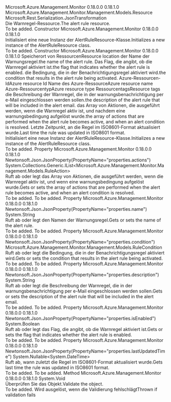 <Type Name="AlertRuleResource" FullName="Microsoft.Azure.Management.Monitor.Management.Models.AlertRuleResource">
  <TypeSignature Language="C#" Value="public class AlertRuleResource : Microsoft.Azure.Management.Monitor.Management.Models.Resource" />
  <TypeSignature Language="ILAsm" Value=".class public auto ansi beforefieldinit AlertRuleResource extends Microsoft.Azure.Management.Monitor.Management.Models.Resource" />
  <TypeSignature Language="DocId" Value="T:Microsoft.Azure.Management.Monitor.Management.Models.AlertRuleResource" />
  <TypeSignature Language="VB.NET" Value="Public Class AlertRuleResource&#xA;Inherits Resource" />
  <TypeSignature Language="F#" Value="type AlertRuleResource = class&#xA;    inherit Resource" />
  <AssemblyInfo>
    <AssemblyName>Microsoft.Azure.Management.Monitor</AssemblyName>
    <AssemblyVersion>0.18.0.0</AssemblyVersion>
    <AssemblyVersion>0.18.1.0</AssemblyVersion>
  </AssemblyInfo>
  <Base>
    <BaseTypeName>Microsoft.Azure.Management.Monitor.Management.Models.Resource</BaseTypeName>
  </Base>
  <Interfaces />
  <Attributes>
    <Attribute>
      <AttributeName>Microsoft.Rest.Serialization.JsonTransformation</AttributeName>
    </Attribute>
  </Attributes>
  <Docs>
    <summary>
            <span data-ttu-id="6f12b-101">Die Warnregel-Ressource.</span><span class="sxs-lookup"><span data-stu-id="6f12b-101">The alert rule resource.</span></span>
            </summary>
    <remarks>To be added.</remarks>
  </Docs>
  <Members>
    <Member MemberName=".ctor">
      <MemberSignature Language="C#" Value="public AlertRuleResource ();" />
      <MemberSignature Language="ILAsm" Value=".method public hidebysig specialname rtspecialname instance void .ctor() cil managed" />
      <MemberSignature Language="DocId" Value="M:Microsoft.Azure.Management.Monitor.Management.Models.AlertRuleResource.#ctor" />
      <MemberSignature Language="VB.NET" Value="Public Sub New ()" />
      <MemberType>Constructor</MemberType>
      <AssemblyInfo>
        <AssemblyName>Microsoft.Azure.Management.Monitor</AssemblyName>
        <AssemblyVersion>0.18.0.0</AssemblyVersion>
        <AssemblyVersion>0.18.1.0</AssemblyVersion>
      </AssemblyInfo>
      <Parameters />
      <Docs>
        <summary>
            <span data-ttu-id="6f12b-102">Initialisiert eine neue Instanz der AlertRuleResource-Klasse.</span><span class="sxs-lookup"><span data-stu-id="6f12b-102">Initializes a new instance of the AlertRuleResource class.</span></span>
            </summary>
        <remarks>To be added.</remarks>
      </Docs>
    </Member>
    <Member MemberName=".ctor">
      <MemberSignature Language="C#" Value="public AlertRuleResource (string location, string alertRuleResourceName, bool isEnabled, Microsoft.Azure.Management.Monitor.Management.Models.RuleCondition condition, string id = null, string name = null, string type = null, System.Collections.Generic.IDictionary&lt;string,string&gt; tags = null, string description = null, System.Collections.Generic.IList&lt;Microsoft.Azure.Management.Monitor.Management.Models.RuleAction&gt; actions = null, Nullable&lt;DateTime&gt; lastUpdatedTime = null);" />
      <MemberSignature Language="ILAsm" Value=".method public hidebysig specialname rtspecialname instance void .ctor(string location, string alertRuleResourceName, bool isEnabled, class Microsoft.Azure.Management.Monitor.Management.Models.RuleCondition condition, string id, string name, string type, class System.Collections.Generic.IDictionary`2&lt;string, string&gt; tags, string description, class System.Collections.Generic.IList`1&lt;class Microsoft.Azure.Management.Monitor.Management.Models.RuleAction&gt; actions, valuetype System.Nullable`1&lt;valuetype System.DateTime&gt; lastUpdatedTime) cil managed" />
      <MemberSignature Language="DocId" Value="M:Microsoft.Azure.Management.Monitor.Management.Models.AlertRuleResource.#ctor(System.String,System.String,System.Boolean,Microsoft.Azure.Management.Monitor.Management.Models.RuleCondition,System.String,System.String,System.String,System.Collections.Generic.IDictionary{System.String,System.String},System.String,System.Collections.Generic.IList{Microsoft.Azure.Management.Monitor.Management.Models.RuleAction},System.Nullable{System.DateTime})" />
      <MemberSignature Language="VB.NET" Value="Public Sub New (location As String, alertRuleResourceName As String, isEnabled As Boolean, condition As RuleCondition, Optional id As String = null, Optional name As String = null, Optional type As String = null, Optional tags As IDictionary(Of String, String) = null, Optional description As String = null, Optional actions As IList(Of RuleAction) = null, Optional lastUpdatedTime As Nullable(Of DateTime) = null)" />
      <MemberSignature Language="F#" Value="new Microsoft.Azure.Management.Monitor.Management.Models.AlertRuleResource : string * string * bool * Microsoft.Azure.Management.Monitor.Management.Models.RuleCondition * string * string * string * System.Collections.Generic.IDictionary&lt;string, string&gt; * string * System.Collections.Generic.IList&lt;Microsoft.Azure.Management.Monitor.Management.Models.RuleAction&gt; * Nullable&lt;DateTime&gt; -&gt; Microsoft.Azure.Management.Monitor.Management.Models.AlertRuleResource" Usage="new Microsoft.Azure.Management.Monitor.Management.Models.AlertRuleResource (location, alertRuleResourceName, isEnabled, condition, id, name, type, tags, description, actions, lastUpdatedTime)" />
      <MemberType>Constructor</MemberType>
      <AssemblyInfo>
        <AssemblyName>Microsoft.Azure.Management.Monitor</AssemblyName>
        <AssemblyVersion>0.18.0.0</AssemblyVersion>
        <AssemblyVersion>0.18.1.0</AssemblyVersion>
      </AssemblyInfo>
      <Parameters>
        <Parameter Name="location" Type="System.String" />
        <Parameter Name="alertRuleResourceName" Type="System.String" />
        <Parameter Name="isEnabled" Type="System.Boolean" />
        <Parameter Name="condition" Type="Microsoft.Azure.Management.Monitor.Management.Models.RuleCondition" />
        <Parameter Name="id" Type="System.String" />
        <Parameter Name="name" Type="System.String" />
        <Parameter Name="type" Type="System.String" />
        <Parameter Name="tags" Type="System.Collections.Generic.IDictionary&lt;System.String,System.String&gt;" />
        <Parameter Name="description" Type="System.String" />
        <Parameter Name="actions" Type="System.Collections.Generic.IList&lt;Microsoft.Azure.Management.Monitor.Management.Models.RuleAction&gt;" />
        <Parameter Name="lastUpdatedTime" Type="System.Nullable&lt;System.DateTime&gt;" />
      </Parameters>
      <Docs>
        <param name="location"><span data-ttu-id="6f12b-103">Speicherort von Ressourcen</span><span class="sxs-lookup"><span data-stu-id="6f12b-103">Resource location</span></span></param>
        <param name="alertRuleResourceName"><span data-ttu-id="6f12b-104">der Name der Warnungsregel.</span><span class="sxs-lookup"><span data-stu-id="6f12b-104">the name of the alert rule.</span></span></param>
        <param name="isEnabled"><span data-ttu-id="6f12b-105">Das Flag, die angibt, ob die Warnregel aktiviert ist.</span><span class="sxs-lookup"><span data-stu-id="6f12b-105">the flag that indicates whether the alert rule is enabled.</span></span></param>
        <param name="condition"><span data-ttu-id="6f12b-106">die Bedingung, die in der Benachrichtigungsregel aktiviert wird.</span><span class="sxs-lookup"><span data-stu-id="6f12b-106">the condition that results in the alert rule being activated.</span></span></param>
        <param name="id"><span data-ttu-id="6f12b-107">Azure-Ressourcen-Id</span><span class="sxs-lookup"><span data-stu-id="6f12b-107">Azure resource Id</span></span></param>
        <param name="name"><span data-ttu-id="6f12b-108">Name des Azure-Ressource</span><span class="sxs-lookup"><span data-stu-id="6f12b-108">Azure resource name</span></span></param>
        <param name="type"><span data-ttu-id="6f12b-109">Azure-Ressourcentyp</span><span class="sxs-lookup"><span data-stu-id="6f12b-109">Azure resource type</span></span></param>
        <param name="tags"><span data-ttu-id="6f12b-110">Ressourcentags</span><span class="sxs-lookup"><span data-stu-id="6f12b-110">Resource tags</span></span></param>
        <param name="description"><span data-ttu-id="6f12b-111">die Beschreibung der Warnregel, die in der warnungsbenachrichtigung per e-Mail eingeschlossen werden sollen.</span><span class="sxs-lookup"><span data-stu-id="6f12b-111">the description of the alert rule that will be included in the alert email.</span></span></param>
        <param name="actions"><span data-ttu-id="6f12b-112">das Array von Aktionen, die ausgeführt werden, wenn die Warnregel aktiv ist, und nachdem eine warnungsbedingung aufgelöst wurde.</span><span class="sxs-lookup"><span data-stu-id="6f12b-112">the array of actions that are performed when the alert rule becomes active, and when an alert condition is resolved.</span></span></param>
        <param name="lastUpdatedTime"><span data-ttu-id="6f12b-113">Letzte Zeitpunkt, an die Regel im ISO8601-Format aktualisiert wurde.</span><span class="sxs-lookup"><span data-stu-id="6f12b-113">Last time the rule was updated in ISO8601 format.</span></span></param>
        <summary>
            <span data-ttu-id="6f12b-114">Initialisiert eine neue Instanz der AlertRuleResource-Klasse.</span><span class="sxs-lookup"><span data-stu-id="6f12b-114">Initializes a new instance of the AlertRuleResource class.</span></span>
            </summary>
        <remarks>To be added.</remarks>
      </Docs>
    </Member>
    <Member MemberName="Actions">
      <MemberSignature Language="C#" Value="public System.Collections.Generic.IList&lt;Microsoft.Azure.Management.Monitor.Management.Models.RuleAction&gt; Actions { get; set; }" />
      <MemberSignature Language="ILAsm" Value=".property instance class System.Collections.Generic.IList`1&lt;class Microsoft.Azure.Management.Monitor.Management.Models.RuleAction&gt; Actions" />
      <MemberSignature Language="DocId" Value="P:Microsoft.Azure.Management.Monitor.Management.Models.AlertRuleResource.Actions" />
      <MemberSignature Language="VB.NET" Value="Public Property Actions As IList(Of RuleAction)" />
      <MemberSignature Language="F#" Value="member this.Actions : System.Collections.Generic.IList&lt;Microsoft.Azure.Management.Monitor.Management.Models.RuleAction&gt; with get, set" Usage="Microsoft.Azure.Management.Monitor.Management.Models.AlertRuleResource.Actions" />
      <MemberType>Property</MemberType>
      <AssemblyInfo>
        <AssemblyName>Microsoft.Azure.Management.Monitor</AssemblyName>
        <AssemblyVersion>0.18.0.0</AssemblyVersion>
        <AssemblyVersion>0.18.1.0</AssemblyVersion>
      </AssemblyInfo>
      <Attributes>
        <Attribute>
          <AttributeName>Newtonsoft.Json.JsonProperty(PropertyName="properties.actions")</AttributeName>
        </Attribute>
      </Attributes>
      <ReturnValue>
        <ReturnType>System.Collections.Generic.IList&lt;Microsoft.Azure.Management.Monitor.Management.Models.RuleAction&gt;</ReturnType>
      </ReturnValue>
      <Docs>
        <summary>
            <span data-ttu-id="6f12b-115">Ruft ab oder legt das Array von Aktionen, die ausgeführt werden, wenn die Warnregel aktiv ist, und wenn eine warnungsbedingung aufgelöst wurde.</span><span class="sxs-lookup"><span data-stu-id="6f12b-115">Gets or sets the array of actions that are performed when the alert rule becomes active, and when an alert condition is resolved.</span></span>
            </summary>
        <value>To be added.</value>
        <remarks>To be added.</remarks>
      </Docs>
    </Member>
    <Member MemberName="AlertRuleResourceName">
      <MemberSignature Language="C#" Value="public string AlertRuleResourceName { get; set; }" />
      <MemberSignature Language="ILAsm" Value=".property instance string AlertRuleResourceName" />
      <MemberSignature Language="DocId" Value="P:Microsoft.Azure.Management.Monitor.Management.Models.AlertRuleResource.AlertRuleResourceName" />
      <MemberSignature Language="VB.NET" Value="Public Property AlertRuleResourceName As String" />
      <MemberSignature Language="F#" Value="member this.AlertRuleResourceName : string with get, set" Usage="Microsoft.Azure.Management.Monitor.Management.Models.AlertRuleResource.AlertRuleResourceName" />
      <MemberType>Property</MemberType>
      <AssemblyInfo>
        <AssemblyName>Microsoft.Azure.Management.Monitor</AssemblyName>
        <AssemblyVersion>0.18.0.0</AssemblyVersion>
        <AssemblyVersion>0.18.1.0</AssemblyVersion>
      </AssemblyInfo>
      <Attributes>
        <Attribute>
          <AttributeName>Newtonsoft.Json.JsonProperty(PropertyName="properties.name")</AttributeName>
        </Attribute>
      </Attributes>
      <ReturnValue>
        <ReturnType>System.String</ReturnType>
      </ReturnValue>
      <Docs>
        <summary>
            <span data-ttu-id="6f12b-116">Ruft ab oder legt den Namen der Warnungsregel.</span><span class="sxs-lookup"><span data-stu-id="6f12b-116">Gets or sets the name of the alert rule.</span></span>
            </summary>
        <value>To be added.</value>
        <remarks>To be added.</remarks>
      </Docs>
    </Member>
    <Member MemberName="Condition">
      <MemberSignature Language="C#" Value="public Microsoft.Azure.Management.Monitor.Management.Models.RuleCondition Condition { get; set; }" />
      <MemberSignature Language="ILAsm" Value=".property instance class Microsoft.Azure.Management.Monitor.Management.Models.RuleCondition Condition" />
      <MemberSignature Language="DocId" Value="P:Microsoft.Azure.Management.Monitor.Management.Models.AlertRuleResource.Condition" />
      <MemberSignature Language="VB.NET" Value="Public Property Condition As RuleCondition" />
      <MemberSignature Language="F#" Value="member this.Condition : Microsoft.Azure.Management.Monitor.Management.Models.RuleCondition with get, set" Usage="Microsoft.Azure.Management.Monitor.Management.Models.AlertRuleResource.Condition" />
      <MemberType>Property</MemberType>
      <AssemblyInfo>
        <AssemblyName>Microsoft.Azure.Management.Monitor</AssemblyName>
        <AssemblyVersion>0.18.0.0</AssemblyVersion>
        <AssemblyVersion>0.18.1.0</AssemblyVersion>
      </AssemblyInfo>
      <Attributes>
        <Attribute>
          <AttributeName>Newtonsoft.Json.JsonProperty(PropertyName="properties.condition")</AttributeName>
        </Attribute>
      </Attributes>
      <ReturnValue>
        <ReturnType>Microsoft.Azure.Management.Monitor.Management.Models.RuleCondition</ReturnType>
      </ReturnValue>
      <Docs>
        <summary>
            <span data-ttu-id="6f12b-117">Ruft ab oder legt die Bedingung, die in der Benachrichtigungsregel aktiviert wird.</span><span class="sxs-lookup"><span data-stu-id="6f12b-117">Gets or sets the condition that results in the alert rule being activated.</span></span>
            </summary>
        <value>To be added.</value>
        <remarks>To be added.</remarks>
      </Docs>
    </Member>
    <Member MemberName="Description">
      <MemberSignature Language="C#" Value="public string Description { get; set; }" />
      <MemberSignature Language="ILAsm" Value=".property instance string Description" />
      <MemberSignature Language="DocId" Value="P:Microsoft.Azure.Management.Monitor.Management.Models.AlertRuleResource.Description" />
      <MemberSignature Language="VB.NET" Value="Public Property Description As String" />
      <MemberSignature Language="F#" Value="member this.Description : string with get, set" Usage="Microsoft.Azure.Management.Monitor.Management.Models.AlertRuleResource.Description" />
      <MemberType>Property</MemberType>
      <AssemblyInfo>
        <AssemblyName>Microsoft.Azure.Management.Monitor</AssemblyName>
        <AssemblyVersion>0.18.0.0</AssemblyVersion>
        <AssemblyVersion>0.18.1.0</AssemblyVersion>
      </AssemblyInfo>
      <Attributes>
        <Attribute>
          <AttributeName>Newtonsoft.Json.JsonProperty(PropertyName="properties.description")</AttributeName>
        </Attribute>
      </Attributes>
      <ReturnValue>
        <ReturnType>System.String</ReturnType>
      </ReturnValue>
      <Docs>
        <summary>
            <span data-ttu-id="6f12b-118">Ruft ab oder legt die Beschreibung der Warnregel, die in der warnungsbenachrichtigung per e-Mail eingeschlossen werden sollen.</span><span class="sxs-lookup"><span data-stu-id="6f12b-118">Gets or sets the description of the alert rule that will be included in the alert email.</span></span>
            </summary>
        <value>To be added.</value>
        <remarks>To be added.</remarks>
      </Docs>
    </Member>
    <Member MemberName="IsEnabled">
      <MemberSignature Language="C#" Value="public bool IsEnabled { get; set; }" />
      <MemberSignature Language="ILAsm" Value=".property instance bool IsEnabled" />
      <MemberSignature Language="DocId" Value="P:Microsoft.Azure.Management.Monitor.Management.Models.AlertRuleResource.IsEnabled" />
      <MemberSignature Language="VB.NET" Value="Public Property IsEnabled As Boolean" />
      <MemberSignature Language="F#" Value="member this.IsEnabled : bool with get, set" Usage="Microsoft.Azure.Management.Monitor.Management.Models.AlertRuleResource.IsEnabled" />
      <MemberType>Property</MemberType>
      <AssemblyInfo>
        <AssemblyName>Microsoft.Azure.Management.Monitor</AssemblyName>
        <AssemblyVersion>0.18.0.0</AssemblyVersion>
        <AssemblyVersion>0.18.1.0</AssemblyVersion>
      </AssemblyInfo>
      <Attributes>
        <Attribute>
          <AttributeName>Newtonsoft.Json.JsonProperty(PropertyName="properties.isEnabled")</AttributeName>
        </Attribute>
      </Attributes>
      <ReturnValue>
        <ReturnType>System.Boolean</ReturnType>
      </ReturnValue>
      <Docs>
        <summary>
            <span data-ttu-id="6f12b-119">Ruft ab oder legt das Flag, die angibt, ob die Warnregel aktiviert ist.</span><span class="sxs-lookup"><span data-stu-id="6f12b-119">Gets or sets the flag that indicates whether the alert rule is enabled.</span></span>
            </summary>
        <value>To be added.</value>
        <remarks>To be added.</remarks>
      </Docs>
    </Member>
    <Member MemberName="LastUpdatedTime">
      <MemberSignature Language="C#" Value="public Nullable&lt;DateTime&gt; LastUpdatedTime { get; }" />
      <MemberSignature Language="ILAsm" Value=".property instance valuetype System.Nullable`1&lt;valuetype System.DateTime&gt; LastUpdatedTime" />
      <MemberSignature Language="DocId" Value="P:Microsoft.Azure.Management.Monitor.Management.Models.AlertRuleResource.LastUpdatedTime" />
      <MemberSignature Language="VB.NET" Value="Public ReadOnly Property LastUpdatedTime As Nullable(Of DateTime)" />
      <MemberSignature Language="F#" Value="member this.LastUpdatedTime : Nullable&lt;DateTime&gt;" Usage="Microsoft.Azure.Management.Monitor.Management.Models.AlertRuleResource.LastUpdatedTime" />
      <MemberType>Property</MemberType>
      <AssemblyInfo>
        <AssemblyName>Microsoft.Azure.Management.Monitor</AssemblyName>
        <AssemblyVersion>0.18.0.0</AssemblyVersion>
        <AssemblyVersion>0.18.1.0</AssemblyVersion>
      </AssemblyInfo>
      <Attributes>
        <Attribute>
          <AttributeName>Newtonsoft.Json.JsonProperty(PropertyName="properties.lastUpdatedTime")</AttributeName>
        </Attribute>
      </Attributes>
      <ReturnValue>
        <ReturnType>System.Nullable&lt;System.DateTime&gt;</ReturnType>
      </ReturnValue>
      <Docs>
        <summary>
            <span data-ttu-id="6f12b-120">Ruft ab, wann zuletzt die Regel im ISO8601-Format aktualisiert wurde.</span><span class="sxs-lookup"><span data-stu-id="6f12b-120">Gets last time the rule was updated in ISO8601 format.</span></span>
            </summary>
        <value>To be added.</value>
        <remarks>To be added.</remarks>
      </Docs>
    </Member>
    <Member MemberName="Validate">
      <MemberSignature Language="C#" Value="public override void Validate ();" />
      <MemberSignature Language="ILAsm" Value=".method public hidebysig virtual instance void Validate() cil managed" />
      <MemberSignature Language="DocId" Value="M:Microsoft.Azure.Management.Monitor.Management.Models.AlertRuleResource.Validate" />
      <MemberSignature Language="VB.NET" Value="Public Overrides Sub Validate ()" />
      <MemberSignature Language="F#" Value="override this.Validate : unit -&gt; unit" Usage="alertRuleResource.Validate " />
      <MemberType>Method</MemberType>
      <AssemblyInfo>
        <AssemblyName>Microsoft.Azure.Management.Monitor</AssemblyName>
        <AssemblyVersion>0.18.0.0</AssemblyVersion>
        <AssemblyVersion>0.18.1.0</AssemblyVersion>
      </AssemblyInfo>
      <ReturnValue>
        <ReturnType>System.Void</ReturnType>
      </ReturnValue>
      <Parameters />
      <Docs>
        <summary>
            <span data-ttu-id="6f12b-121">Überprüfen Sie das Objekt.</span><span class="sxs-lookup"><span data-stu-id="6f12b-121">Validate the object.</span></span>
            </summary>
        <remarks>To be added.</remarks>
        <exception cref="T:Microsoft.Rest.ValidationException">
            <span data-ttu-id="6f12b-122">Wird ausgelöst, wenn die Validierung fehlschlägt</span><span class="sxs-lookup"><span data-stu-id="6f12b-122">Thrown if validation fails</span></span>
            </exception>
      </Docs>
    </Member>
  </Members>
</Type>